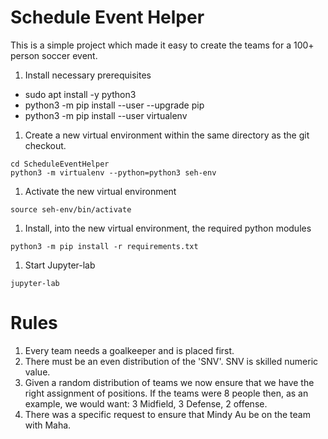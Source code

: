 
# Schedule Event Helper

This is a simple project which made it easy to create the teams for a 100+ person soccer event.

1.  Install necessary prerequisites
   - sudo apt install -y python3
   - python3 -m pip install --user --upgrade pip
   - python3 -m pip install --user virtualenv

1.  Create a new virtual environment within the same directory as the git checkout.
   ```
   cd ScheduleEventHelper
   python3 -m virtualenv --python=python3 seh-env
   ```
1.  Activate the new virtual environment
   ```
   source seh-env/bin/activate
   ```
1.  Install, into the new virtual environment, the required python modules
   ```
   python3 -m pip install -r requirements.txt
   ```
1.  Start Jupyter-lab
   ```
   jupyter-lab
   ```

# Rules

1. Every team needs a goalkeeper and is placed first.  
1. There must be an even distribution of the 'SNV'.  SNV is skilled numeric value.  
1. Given a random distribution of teams we now ensure that we have the right assignment of positions.  If the teams were 8 people then, as an example, we would want: 3 Midfield, 3 Defense, 2 offense.
1. There was a specific request to ensure that Mindy Au be on the team with Maha.


